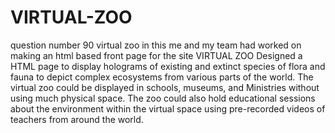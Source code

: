 # VIRTUAL-ZOO
question number 90 virtual zoo
in this me and my team had worked on making an html based front page for the site VIRTUAL ZOO
Designed a  HTML page to display holograms of existing and extinct species of flora and fauna to depict complex ecosystems from various parts of the world. The virtual zoo could be displayed in schools, museums, and Ministries without using much physical space. The zoo could also hold educational sessions about the environment within the virtual space using pre-recorded videos of teachers from around the world.
